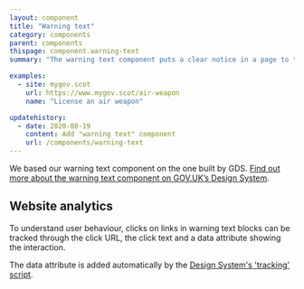 ```yaml
---
layout: component
title: "Warning text"
category: components
parent: components
thispage: component.warning-text
summary: "The warning text component puts a clear notice in a page to tell users about something important. This could be an action they need to take, or something they need to know."

examples:
  - site: mygov.scot
    url: https://www.mygov.scot/air-weapon
    name: "License an air weapon"

updatehistory:
  - date: 2020-08-19
    content: Add "warning text" component
    url: /components/warning-text
---
```


We based our warning text component on the one built by GDS. [Find out more about the warning text component on GOV.UK’s Design System](https://design-system.service.gov.uk/components/warning-text/).

## Website analytics

To understand user behaviour, clicks on links in warning text blocks can be tracked through the click URL, the click text and a data attribute showing the interaction.

The data attribute is added automatically by the [Design System's 'tracking' script](/get-started/tracking/#warning-text).
